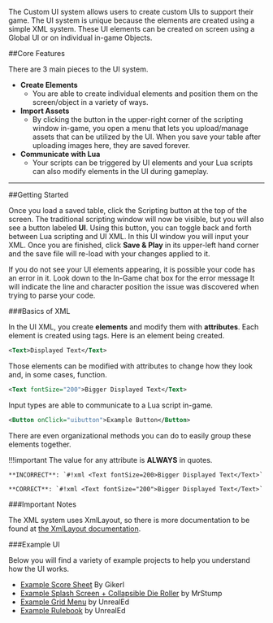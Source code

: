 The Custom UI system allows users to create custom UIs to support their game. The UI system is unique because the elements are created using a simple XML system. These UI elements can be created on screen using a Global UI or on individual in-game Objects.

##Core Features

There are 3 main pieces to the UI system.

* **Create Elements**
    * You are able to create individual elements and position them on the screen/object in a variety of ways.
* **Import Assets**
    * By clicking the button in the upper-right corner of the scripting window in-game, you open a menu that lets you upload/manage assets that can be utilized by the UI. When you save your table after uploading images here, they are saved forever.
* **Communicate with Lua**
    * Your scripts can be triggered by UI elements and your Lua scripts can also modify elements in the UI during gameplay.

---


##Getting Started

Once you load a saved table, click the Scripting button at the top of the screen. The traditional scripting window will now be visible, but you will also see a button labeled **UI**. Using this button, you can toggle back and forth between Lua scripting and UI XML. In this UI window you will input your XML. Once you are finished, click **Save & Play** in its upper-left hand corner and the save file will re-load with your changes applied to it.

If you do not see your UI elements appearing, it is possible your code has an error in it. Look down to the In-Game chat box for the error message It will indicate the line and character position the issue was discovered when trying to parse your code.

###Basics of XML

In the UI XML, you create **elements** and modify them with **attributes**. Each element is created using tags. Here is an element being created.

```xml
<Text>Displayed Text</Text>
```

Those elements can be modified with attributes to change how they look and, in some cases, function.

```xml
<Text fontSize="200">Bigger Displayed Text</Text>
```

Input types are able to communicate to a Lua script in-game.

```xml
<Button onClick="uibutton">Example Button</Button>
```

There are even organizational methods you can do to easily group these elements together.

!!!important
    The value for any attribute is **ALWAYS** in quotes. 
    
    **INCORRECT**: `#!xml <Text fontSize=200>Bigger Displayed Text</Text>`
    
    **CORRECT**: `#!xml <Text fontSize="200">Bigger Displayed Text</Text>`

###Important Notes

The XML system uses XmlLayout, so there is more documentation to be found at [the XmlLayout documentation](http://www.digital-legacy.co.za/XmlLayout/Documentation).

###Example UI

Below you will find a variety of example projects to help you understand how the UI works.

* [Example Score Sheet](https://steamcommunity.com/sharedfiles/filedetails/?id=1415879101&searchtext=) By Gikerl
* [Example Splash Screen + Collapsible Die Roller](https://steamcommunity.com/sharedfiles/filedetails/?id=1393821479) by MrStump
* [Example Grid Menu](https://steamcommunity.com/sharedfiles/filedetails/?id=1382344471) by UnrealEd
* [Example Rulebook](https://steamcommunity.com/sharedfiles/filedetails/?id=1384145407) by UnrealEd
